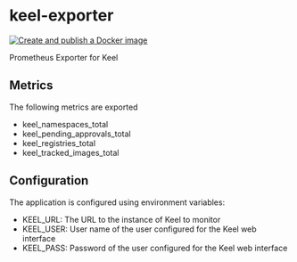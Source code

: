 # keel-exporter
[![Create and publish a Docker image](https://github.com/StefanAbl/keel-exporter/actions/workflows/docker-image.yml/badge.svg)](https://github.com/StefanAbl/keel-exporter/actions/workflows/docker-image.yml)

Prometheus Exporter for Keel

## Metrics
The following metrics are exported

- keel_namespaces_total
- keel_pending_approvals_total
- keel_registries_total
- keel_tracked_images_total

## Configuration

The application is configured using environment variables: 

- KEEL_URL: The URL to the instance of Keel to monitor
- KEEL_USER: User name of the user configured for the Keel web interface
- KEEL_PASS: Password of the user configured for the Keel web interface
